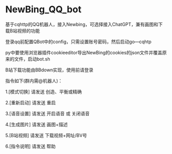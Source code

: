 # NewBing_QQ_bot 

基于cqhttp的QQ机器人，接入Newbing，可选择接入ChatGPT，兼有画图和下载B站视频的功能 

登录qq前配置QBot中的config，只需设置账号密码，然后启动go—cqhtp 

py中要使用浏览器插件cookieeditor导出NewBing的cookies的json文件并覆盖原来的文件，启动bot.sh 

B站下载功能由BBdown实现，使用前请登录

指令如下(群内需@机器人)： 

1.[模式切换] 请发送 创造、平衡或精确 

2.[重新启动] 请发送 重启 

3.[语音设置] 请发送 开启语音 或 关闭语音 

4.[生成图片] 请发送 画图+描述 

5.[B站视频] 请发送 下载视频+网址/BV号 

6.[指令说明] 请发送 帮助
